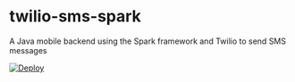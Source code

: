 # twilio-sms-spark
A Java mobile backend using the Spark framework and Twilio to send SMS messages

[![Deploy](https://www.herokucdn.com/deploy/button.png)](https://dashboard.heroku.com/new?template=https%3A%2F%2Fgithub.com%2Fmuktigupta%2FSMSMobileBackend)

